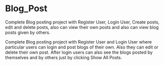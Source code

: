 # Blog_Post
Complete Blog posting project with Register User, Login User, Create posts, edit and delete posts, also can view their own posts and also can view blog posts given by others.

Complete Blog posting project with Register User and Login User where particular users can login and post blogs of their own. Also they can edit or delete their own post. After login users can also see the blogs posted by themselves and by others just by clicking Show All Posts.
